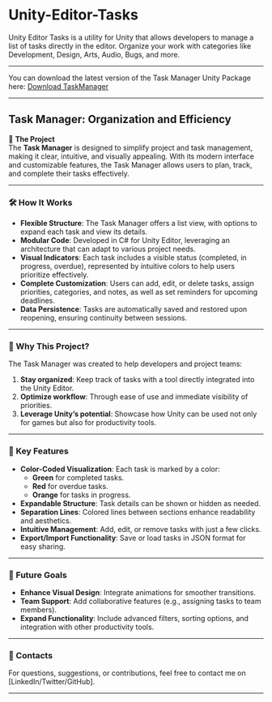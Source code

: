 # Unity-Editor-Tasks
Unity Editor Tasks is a utility for Unity that allows developers to manage a list of tasks directly in the editor. Organize your work with categories like Development, Design, Arts, Audio, Bugs, and more.

---
You can download the latest version of the Task Manager Unity Package here:
[Download TaskManager](https://github.com/salvatoresciano/Unity-Editor-Tasks/releases/latest)

---

## **Task Manager: Organization and Efficiency**  
🌟 **The Project**  
The **Task Manager** is designed to simplify project and task management, making it clear, intuitive, and visually appealing. With its modern interface and customizable features, the Task Manager allows users to plan, track, and complete their tasks effectively.

---

### **🛠️ How It Works**  
- **Flexible Structure**: The Task Manager offers a list view, with options to expand each task and view its details.  
- **Modular Code**: Developed in C# for Unity Editor, leveraging an architecture that can adapt to various project needs.  
- **Visual Indicators**: Each task includes a visible status (completed, in progress, overdue), represented by intuitive colors to help users prioritize effectively.  
- **Complete Customization**: Users can add, edit, or delete tasks, assign priorities, categories, and notes, as well as set reminders for upcoming deadlines.  
- **Data Persistence**: Tasks are automatically saved and restored upon reopening, ensuring continuity between sessions.  

---

### **🤔 Why This Project?**  
The Task Manager was created to help developers and project teams:  
1. **Stay organized**: Keep track of tasks with a tool directly integrated into the Unity Editor.  
2. **Optimize workflow**: Through ease of use and immediate visibility of priorities.  
3. **Leverage Unity’s potential**: Showcase how Unity can be used not only for games but also for productivity tools.

---

### **🚀 Key Features**  
- **Color-Coded Visualization**: Each task is marked by a color:  
  - **Green** for completed tasks.  
  - **Red** for overdue tasks.  
  - **Orange** for tasks in progress.  
- **Expandable Structure**: Task details can be shown or hidden as needed.  
- **Separation Lines**: Colored lines between sections enhance readability and aesthetics.  
- **Intuitive Management**: Add, edit, or remove tasks with just a few clicks.  
- **Export/Import Functionality**: Save or load tasks in JSON format for easy sharing.  

---

### **🚀 Future Goals**  
- **Enhance Visual Design**: Integrate animations for smoother transitions.  
- **Team Support**: Add collaborative features (e.g., assigning tasks to team members).  
- **Expand Functionality**: Include advanced filters, sorting options, and integration with other productivity tools.

---

### **💌 Contacts**  
For questions, suggestions, or contributions, feel free to contact me on [LinkedIn/Twitter/GitHub].  

---
